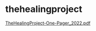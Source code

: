 # thehealingproject






[TheHealingProject-One-Pager_2022.pdf](https://github.com/user-attachments/files/18544933/TheHealingProject-One-Pager_2022.pdf)
